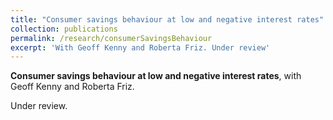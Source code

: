 ```yaml
---
title: "Consumer savings behaviour at low and negative interest rates"
collection: publications
permalink: /research/consumerSavingsBehaviour
excerpt: 'With Geoff Kenny and Roberta Friz. Under review'
---
```

**Consumer savings behaviour at low and negative interest rates**, with Geoff Kenny and Roberta Friz.

Under review.
